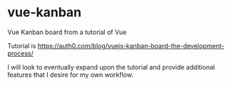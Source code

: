 # vue-kanban
Vue Kanban board from a tutorial of Vue

Tutorial is https://auth0.com/blog/vuejs-kanban-board-the-development-process/

I will look to eventually expand upon the tutorial and provide additional features that I desire for my own workflow.
